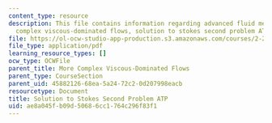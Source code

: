 ```yaml
---
content_type: resource
description: This file contains information regarding advanced fluid mechanics, more
  complex viscous-dominated flows, solution to stokes second problem ATP.
file: https://ol-ocw-studio-app-production.s3.amazonaws.com/courses/2-25-advanced-fluid-mechanics-fall-2013/ae8a045fb09d50686cc1764c296f83f1_MIT2_25F13_SolutionStokes2.pdf
file_type: application/pdf
learning_resource_types: []
ocw_type: OCWFile
parent_title: More Complex Viscous-Dominated Flows
parent_type: CourseSection
parent_uid: 45882126-68ea-5a24-72c2-0d207998eacb
resourcetype: Document
title: Solution to Stokes Second Problem ATP
uid: ae8a045f-b09d-5068-6cc1-764c296f83f1
---
```

